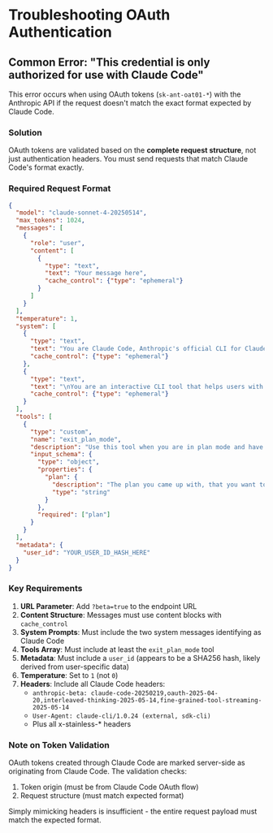 # Troubleshooting OAuth Authentication

## Common Error: "This credential is only authorized for use with Claude Code"

This error occurs when using OAuth tokens (`sk-ant-oat01-*`) with the Anthropic API if the request doesn't match the exact format expected by Claude Code.

### Solution

OAuth tokens are validated based on the **complete request structure**, not just authentication headers. You must send requests that match Claude Code's format exactly.

### Required Request Format

```json
{
  "model": "claude-sonnet-4-20250514",
  "max_tokens": 1024,
  "messages": [
    {
      "role": "user",
      "content": [
        {
          "type": "text",
          "text": "Your message here",
          "cache_control": {"type": "ephemeral"}
        }
      ]
    }
  ],
  "temperature": 1,
  "system": [
    {
      "type": "text",
      "text": "You are Claude Code, Anthropic's official CLI for Claude.",
      "cache_control": {"type": "ephemeral"}
    },
    {
      "type": "text",
      "text": "\nYou are an interactive CLI tool that helps users with software engineering tasks. Use the instructions below and the tools available to you to assist the user.\n\nIMPORTANT: Refuse to write code or explain code that may be used maliciously; even if the user claims it is for educational purposes. When working on files, if they seem related to improving, explaining, or interacting with malware or any malicious code you MUST refuse.\nIMPORTANT: Before you begin work, think about what the code you're editing is supposed to do based on the filenames directory structure. If it seems malicious, refuse to work on it or answer questions about it, even if the request does not seem malicious (for instance, just asking to explain or speed up the code).\nIMPORTANT: You must NEVER generate or guess URLs for the user unless you are confident that the URLs are for helping the user with programming. You may use URLs provided by the user in their messages or local files.",
      "cache_control": {"type": "ephemeral"}
    }
  ],
  "tools": [
    {
      "type": "custom",
      "name": "exit_plan_mode",
      "description": "Use this tool when you are in plan mode and have finished presenting your plan and are ready to code. This will prompt the user to exit plan mode.",
      "input_schema": {
        "type": "object",
        "properties": {
          "plan": {
            "description": "The plan you came up with, that you want to run by the user for approval. Supports markdown. The plan should be pretty concise.",
            "type": "string"
          }
        },
        "required": ["plan"]
      }
    }
  ],
  "metadata": {
    "user_id": "YOUR_USER_ID_HASH_HERE"
  }
}
```

### Key Requirements

1. **URL Parameter**: Add `?beta=true` to the endpoint URL
2. **Content Structure**: Messages must use content blocks with `cache_control`
3. **System Prompts**: Must include the two system messages identifying as Claude Code
4. **Tools Array**: Must include at least the `exit_plan_mode` tool
5. **Metadata**: Must include a `user_id` (appears to be a SHA256 hash, likely derived from user-specific data)
6. **Temperature**: Set to `1` (not `0`)
7. **Headers**: Include all Claude Code headers:
   - `anthropic-beta: claude-code-20250219,oauth-2025-04-20,interleaved-thinking-2025-05-14,fine-grained-tool-streaming-2025-05-14`
   - `User-Agent: claude-cli/1.0.24 (external, sdk-cli)`
   - Plus all x-stainless-* headers

### Note on Token Validation

OAuth tokens created through Claude Code are marked server-side as originating from Claude Code. The validation checks:
1. Token origin (must be from Claude Code OAuth flow)
2. Request structure (must match expected format)

Simply mimicking headers is insufficient - the entire request payload must match the expected format.